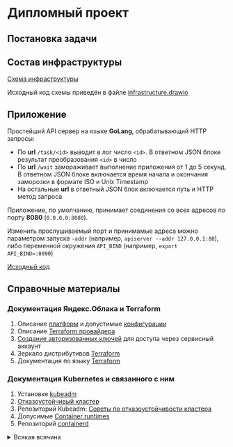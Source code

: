 # Дипломный проект

## Постановка задачи

## Состав инфраструктуры


[Схема инфраструктуры](https://viewer.diagrams.net/?tags=%7B%7D&target=blank&highlight=0000ff&layers=1&nav=1&title=%D0%A1%D1%85%D0%B5%D0%BC%D0%B0%20%D0%B8%D0%BD%D1%84%D1%80%D0%B0%D1%81%D1%82%D1%80%D1%83%D0%BA%D1%82%D1%83%D1%80%D1%8B.drawio#R7ZxLb6s4FMc%2FTaSZRSvekGXT50hzpUpd3NFsKgecxApgZJyGO59%2BbMAhwU4Kt5CENF1QcrB5nP%2FP9rGxGZn3UfZMQLL4gQMYjgwtyEbmw8gwdG3ssX%2Fc8quweEZpmBMUlIkqwxv6D4qcpXWFApjuJKQYhxQlu0YfxzH06Y4NEILXu8lmONy9agLmUDK8%2BSCUrT9RQBfiKdzK%2FgLRfCGurDvj4kgEROLySdIFCPB6y2Q%2Bjsx7gjEt9qLsHobcecIvRb6nPUc3N0ZgTJtkSPyxNn0hS3f6L7n5ESfmP%2BbLjbi5DxCuyicu75b%2BEi4geBUHkJ9FH5mT9QJR%2BJYAnx9dM9GZbUGjsDws31V5ox%2BQUJhtmcq7fIY4gpT8YknKo%2BbYvrWLTCU04i7XlQKWVtoWW97fJASl6vPNySvHsJ3SNy38pI8H4SdH4Sj9uI7yOnZUCKYwfMUpogjHzOYzh0HCDnBHIVZQ%2F64liFAQ8CtNQIjmyhx35YFNyg7EEDn2E2valpBrWwrH7k0KSYlXgjN2Xidk155MCdub8723txeWbvSgjcY6307Yvj7y9Hxr5BYv3z7m2wf5DH9MQcrd%2F6ek9T6VpphSHLGs6RJSn7tI45KlSVGJz1DGAdkGoa4exZyUlBK8hPc4xEzhhxjHSuXxioYoZslEI8EvxirkhN9llM1523XrI0pQdptwJ72nkHzkWbtgw6oXVFvBh%2Buo8Bj3RYchl1MOgFdKXElv5%2FuasG8scrkentbzEE87qgAsUY6FxKZCYk8lsWv3JLHcZjGnMB%2FyjK8hYO6TC%2FJHdLNcTeGN3rwob6rR35a3OsMhhUnhslYC%2BziKQBy8b%2BioNychnNFuANCl5lgfKxCwlaXc6asNkOO75gyYl1CdSwR0Uda9utSmdXqp5fa%2BudRGc6lLoX5X54qU%2FqXeGzt2wYBTZ0ARfB8bAblR%2F4nJEpIDyluXUdFnMAZJUoVt%2FdXzcjSnKvuOLLs37kt2s73sziXU7XXRO1DXsaVOtXdqea328tqXUJ9%2FVqa7rM4dKXpz3BPLbkuyPyPK1FPLHgEUt4naz7dUBzBdsnO%2Fr%2BG0G21dKVpzTYW2R%2B1%2B646sLgEzEANZ3r%2FiWbjKHiYHhG8Rv31n4W3DEJYTSu9K0vM626c8Z6IeopsjGvKSr5EVc%2BSemj8n4SI6bcHC77ZZl4M2ZY9NUb%2F3NwAnR22ScjAO7vhLLO7HEKQp8nN3A0Jl85ZM1QC7dsh9KV4RHx4itUjHrjeH9NCjFOlgsPMuTRZjy9W24q2EsBEYAoo%2Bdt%2FAqfxfXuEVI%2FZkB96LWPUx9uLJy3zG1juz2qksRaxfO1XhHOlUORKbR%2F8CJXLwd3aU2A0x0a%2BY9IaJHCyeHSZNKXGumPSGiRx1nh0mbkNOxldMesNEjlAHi4l4A3LlpAdOGkz2GAwn1%2BikN04s%2BdVUM05OGq26VyB6A6Jd37ccUghAuthMG%2BsDjcYh6tm3KW53aNSnCvaNRrsObys08hcIE%2BAv57ldjFiNDNNhf09PX6JnfDHwDLheade%2FOVK90piMawjSHxntujSfkMHtr4BSSOLcYmjmZhxcLBMwTkGQcSWoN4LadXaGSpB5Jag3ghosIrkAgqwrQX0RJO58mASJyPcCKqHh9q%2FsdmMxvSC0vx%2F2lP99jTKrKWVn3xEbMGXGpVNmXAxlA24OOx1GPHpz2Hi48doc9odQp8ONR0eocVt39kNLA0ao3dybc0OocUN29ggNuCFTjVuXU3zFDN98eba7sw6%2FWKtfLN2fWOLQ9tJ9tjVz%2B9NWlkfF8n5DuxNXZE9QXbQOMoUZ3QVWOft3hsLwswnBexeHqb4I0RD3Fl%2FPkGug4ucWvp4KX3M%2FqV%2BaD2yrRqiPzMDkezHgatKSbcVir%2BNSoBplPjIF99%2Bdgs03c7qngP2sPvlUNB%2FVh7PMx%2F8B)

Исходный код схемы приведён в файле [infrastructure.drawio](./schema_source/infrastructure.drawio)

## Приложение

Простейший API сервер на языке **GoLang**, обрабатывающий HTTP запросы:
  - По **url** `/task/<id>` выводит в лог число `<id>`. В ответном JSON блоке результат преобразования `<id>` в число
  - По **url** `/wait` замораживает выполнение приложения от 1 до 5 секунд. В ответном JSON блоке включается время начала и окончания заморозки в формате ISO и Unix Timestamp
  - На остальные **url** в ответный JSON блок включается путь и HTTP метод запроса

Приложение, по умолчанию, принимает соединения со всех адресов по порту **8080** (`0.0.0.0:8080`).

Изменить прослушиваемый порт и принимамые адреса можно
параметром запуска `-addr` (например, `apiserver --addr 127.0.0.1:80`),
либо переменной окружения `API_BIND` (например, `export API_BIND=:8090`)

[Исходный код](./app_source/apiserver.go)




## Справочные материалы

### Документация Яндекс.Облака и Terraform
1. Описание [платформ](https://cloud.yandex.ru/docs/compute/concepts/vm-platforms) и допустимые [конфигурации](https://cloud.yandex.ru/docs/compute/concepts/performance-levels)
1. Описание [Terraform провайдера](https://terraform-provider.yandexcloud.net//index)
1. [Создание авторизованных ключей](https://cloud.yandex.ru/docs/iam/operations/authorized-key/create) для доступа через сервисный аккаунт
1. Зеркало дистрибутивов [Terraform](https://hashicorp-releases.yandexcloud.net/terraform/)
1. Документация по языку [Terraform](https://developer.hashicorp.com/terraform/language)

### Документация Kubernetes и связанного с ним
1. Установке [kubeadm](https://kubernetes.io/docs/setup/production-environment/tools/kubeadm/install-kubeadm/)
1. [Отказоустойчивый кластер](https://kubernetes.io/docs/setup/production-environment/tools/kubeadm/high-availability/)
1. Репозиторий Kubeadm: [Советы по отказоустойчивости кластера](https://github.com/kubernetes/kubeadm/blob/main/docs/ha-considerations.md#options-for-software-load-balancing)
1. Допусимые [Container runtimes](https://kubernetes.io/docs/setup/production-environment/container-runtimes/)
1. Репозиторий [containerd](https://github.com/containerd/containerd/blob/main/docs/getting-started.md)

<details>
<summary>Всякая всячина</summary>

### Подсказки разной степени полезности
1. Статья: [How to Install Kubernetes Cluster on Debian 11 with Kubeadm](https://www.linuxtechi.com/install-kubernetes-cluster-on-debian/)
1. Статья: [Install Kubernetes Cluster with Ansible on Ubuntu in 5 minutes](https://www.linuxsysadmins.com/install-kubernetes-cluster-with-ansible/)
1. Статья: [Разворачиваем кластер Kubernetes на Debian](https://unlix.ru/разворачиваем-кластер-kubernetes-на-debian/)
1. Статья: [Бекенды для хранения состояния Terraform](https://ru.hexlet.io/courses/terraform-basics/lessons/remote-state/theory_unit)

### Полезные команды

Получение хэша сертификата
```console
openssl x509 -pubkey -in /etc/kubernetes/pki/ca.crt \
    | openssl rsa -pubin -outform der 2>/dev/null \
    | openssl dgst -sha256 -hex | sed 's/^.* //'
```

</details>
